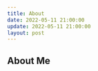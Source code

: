 ```yaml
---
title: About
date: 2022-05-11 21:00:00
update: 2022-05-11 21:00:00
layout: post
---
```


## About Me
